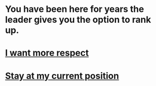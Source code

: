 # You have been here for years the leader gives you the option to rank up. 

# [I want more respect](rank-up.md)
# [Stay at my current position](stay-down.md)